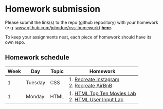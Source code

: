 # Homework submission

Please submit the link(s) to the repo (github repository) with your homework (e.g. www.github.com/johndoe/css-homework) **[here](https://goo.gl/forms/NkiI21wh3Fe48h583).**

To keep your assignments neat, each piece of homework should have its own repo.

## Homework schedule

| Week   |   Day  | Topic | Homework |
| ------ | ------ | ----- | -------- |
|   1    | Tuesday| CSS   | 1. [Recreate Instagram][902] <br> 2. [Recreate AirBnB][903]|
|   1    | Monday | HTML  | 1. [HTML Top Ten Movies Lab][900] <br> 2. [HTML User Input Lab][901]|


<!-- Links to labs -->
[900]: https://github.com/WDI-SEA/html_top_ten_movies_table
[901]: https://github.com/WDI-SEA/html_user_inputs
[902]: https://github.com/ga-students/css-positioning 
[903]: https://github.com/ga-students/css-airbnb
